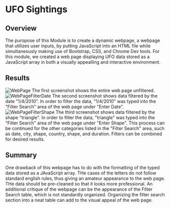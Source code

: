 # UFO Sightings
## Overview
The puropose of this Module is to create a dynamic webpage, a webpage that utilizes user inputs, by putting JavaScript into an HTML file while simultaneously making use of Bootstrap, CSS, and Chrome Dev tools. For this module, we created a web page displaying UFO data stored as a JavaScript array in both a visually appealling and interactive environment.
## Results
![WebPage](https://user-images.githubusercontent.com/88520929/139600395-30a8d2e2-be2c-41be-9982-60dc3ca1846a.PNG)
The first screenshot shows the entire web page unfiltered.
![WebPageFilterDate](https://user-images.githubusercontent.com/88520929/139600413-a46e45e9-141d-4d33-acdd-e3e569d2ebe0.PNG)
The second screenshot shows data filtered by the date "1/4/2010". In order to filter the data, "1/4/2010" was typed into the "Filter Search" area of the web page under "Enter Date".
![WebPageFilterShape](https://user-images.githubusercontent.com/88520929/139600417-b89daf10-db85-4222-be6b-bed3f7344007.PNG)
The third screenshot shows data filtered by the shape "triangle". In order to filter the data, "triangle" was typed into the "Filter Search" area of the web page under "Enter Shape". This process can be continued for the other categories listed in the "Filter Search" area, such as date, city, shape, country, shape, and duration. Filters can be combined for desired results.

## Summary
One drawback of this webpage has to do with the formatting of the typed data stored as a JAvaScript array. THe cases of the letters do not follow standard english rules, thus giving an amateur appearance to the web page. THe data should be pre-cleaned so that it looks more professional. An additional critique of the webpage can be the appearance of the FIlter Search table, which is not standardly organized. Organizing the filter search section into a neat table can add to the visual appeal of the web page.

